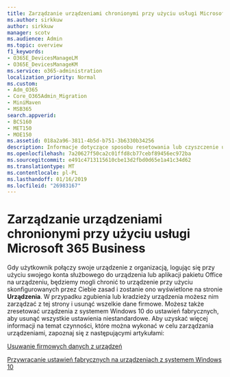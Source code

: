 ```yaml
---
title: Zarządzanie urządzeniami chronionymi przy użyciu usługi Microsoft 365 Business
ms.author: sirkkuw
author: sirkkuw
manager: scotv
ms.audience: Admin
ms.topic: overview
f1_keywords:
- O365E_DevicesManageLM
- O365E_DevicesManageKM
ms.service: o365-administration
localization_priority: Normal
ms.custom:
- Adm_O365
- Core_O365Admin_Migration
- MiniMaven
- MSB365
search.appverid:
- BCS160
- MET150
- MOE150
ms.assetid: 018a2a96-3811-4b5d-b751-3b6330b34256
description: Informacje dotyczące sposobu resetowania lub czyszczenie urządzeń, które jest zarządzany poprzez zasady ochrony.
ms.openlocfilehash: 7a20627f50ca2c01ffd8cb77cebf89456ec972ba
ms.sourcegitcommit: e491c4713115610cbe13d2fbd0d65e1a41c34d62
ms.translationtype: MT
ms.contentlocale: pl-PL
ms.lasthandoff: 01/16/2019
ms.locfileid: "26983167"
---
```

# <a name="manage-protected-devices-with-microsoft-365-business"></a>Zarządzanie urządzeniami chronionymi przy użyciu usługi Microsoft 365 Business

Gdy użytkownik połączy swoje urządzenie z organizacją, logując się przy użyciu swojego konta służbowego do urządzenia lub aplikacji pakietu Office na urządzeniu, będziemy mogli chronić to urządzenie przy użyciu skonfigurowanych przez Ciebie zasad i zostanie ono wyświetlone na stronie **Urządzenia**. W przypadku zgubienia lub kradzieży urządzenia możesz nim zarządzać z tej strony i usunąć wszelkie dane firmowe. Możesz także zresetować urządzenia z systemem Windows 10 do ustawień fabrycznych, aby usunąć wszystkie ustawienia niestandardowe. Aby uzyskać więcej informacji na temat czynności, które można wykonać w celu zarządzania urządzeniami, zapoznaj się z następującymi artykułami: 
  
[Usuwanie firmowych danych z urządzeń](remove-company-data.md)
  
[Przywracanie ustawień fabrycznych na urządzeniach z systemem Windows 10](reset-devices-to-factory-settings.md)
  


